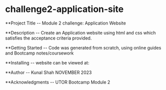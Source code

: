# challenge2-application-site

**Project Title --
Module 2 challenge: Application Website

**Description --
Create an Application website using html and css which satisfies the acceptance criteria provided. 

**Getting Started --
Code was generated from scratch, using online guides and Bootcamp notes/coursework

**Installing --
website can be viewed at: 

**Author --
Kunal Shah NOVEMBER 2023

**Acknowledgments --
UTOR Bootcamp Module 2
